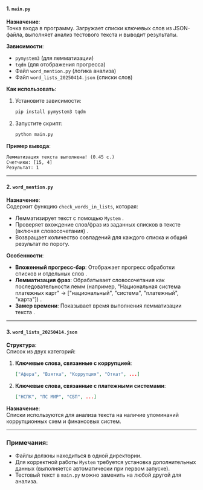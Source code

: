 #### 1. **`main.py`**  
**Назначение**:  
Точка входа в программу. Загружает списки ключевых слов из JSON-файла, выполняет анализ тестового текста и выводит результаты.  

**Зависимости**:  
- `pymystem3` (для лемматизации)  
- `tqdm` (для отображения прогресса)  
- Файл `word_mention.py` (логика анализа)  
- Файл `word_lists_20250414.json` (списки слов)  

**Как использовать**:  
1. Установите зависимости:  
   ```bash
   pip install pymystem3 tqdm
   ```
2. Запустите скрипт:  
   ```bash
   python main.py
   ```

**Пример вывода**:  
```
Лемматизация текста выполнена! (0.45 с.)
Счетчики: [15, 4]
Результат: 1
```

---

#### 2. **`word_mention.py`**  
**Назначение**:  
Содержит функцию `check_words_in_lists`, которая:  
- Лемматизирует текст с помощью `Mystem` .  
- Проверяет вхождение слов/фраз из заданных списков в тексте (включая словосочетания) .  
- Возвращает количество совпадений для каждого списка и общий результат по порогу.  

**Особенности**:  
- **Вложенный прогресс-бар**: Отображает прогресс обработки списков и отдельных слов .  
- **Лемматизация фраз**: Обрабатывает словосочетания как последовательности лемм (например, "Национальная система платежных карт" → ["национальный", "система", "платежный", "карта"]) .  
- **Замер времени**: Показывает время выполнения лемматизации текста .  

---

#### 3. **`word_lists_20250414.json`**  
**Структура**:  
Список из двух категорий:  
1. **Ключевые слова, связанные с коррупцией**:  
   ```json
   ["Афера", "Взятка", "Коррупция", "Откат", ...]
   ```
2. **Ключевые слова, связанные с платежными системами**:  
   ```json
   ["НСПК", "ПС МИР", "СБП", ...]
   ```

**Назначение**:  
Списки используются для анализа текста на наличие упоминаний коррупционных схем и финансовых систем.  

---

### Примечания:
- Файлы должны находиться в одной директории.  
- Для корректной работы `Mystem` требуется установка дополнительных данных (выполняется автоматически при первом запуске).  
- Тестовый текст в `main.py` можно заменить на любой другой для анализа.  

